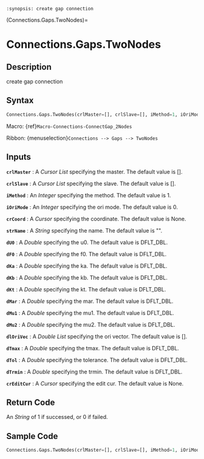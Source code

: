 ```{module} Connections.Gaps.TwoNodes()
:synopsis: create gap connection
```

(Connections.Gaps.TwoNodes)=

# Connections.Gaps.TwoNodes

## Description

create gap connection

## Syntax

```python
Connections.Gaps.TwoNodes(crlMaster=[], crlSlave=[], iMethod=1, iOriMode=0, crCoord=None, strName="", dU0=DFLT_DBL, dF0=DFLT_DBL, dKa=DFLT_DBL, dKb=DFLT_DBL, dKt=DFLT_DBL, dMar=DFLT_DBL, dMu1=DFLT_DBL, dMu2=DFLT_DBL, dlOriVec=[], dTmax=DFLT_DBL, dTol=DFLT_DBL, dTrmin=DFLT_DBL, crEditCur=None)
```

Macro: {ref}`Macro-Connections-ConnectGap_2Nodes`

Ribbon: {menuselection}`Connections --> Gaps --> TwoNodes`

## Inputs

**`crlMaster`**
: A _Cursor List_ specifying the master. The default value is [].

**`crlSlave`**
: A _Cursor List_ specifying the slave. The default value is [].

**`iMethod`**
: An _Integer_ specifying the method. The default value is 1.

**`iOriMode`**
: An _Integer_ specifying the ori mode. The default value is 0.

**`crCoord`**
: A _Cursor_ specifying the coordinate. The default value is None.

**`strName`**
: A _String_ specifying the name. The default value is "".

**`dU0`**
: A _Double_ specifying the u0. The default value is DFLT_DBL.

**`dF0`**
: A _Double_ specifying the f0. The default value is DFLT_DBL.

**`dKa`**
: A _Double_ specifying the ka. The default value is DFLT_DBL.

**`dKb`**
: A _Double_ specifying the kb. The default value is DFLT_DBL.

**`dKt`**
: A _Double_ specifying the kt. The default value is DFLT_DBL.

**`dMar`**
: A _Double_ specifying the mar. The default value is DFLT_DBL.

**`dMu1`**
: A _Double_ specifying the mu1. The default value is DFLT_DBL.

**`dMu2`**
: A _Double_ specifying the mu2. The default value is DFLT_DBL.

**`dlOriVec`**
: A _Double List_ specifying the ori vector. The default value is [].

**`dTmax`**
: A _Double_ specifying the tmax. The default value is DFLT_DBL.

**`dTol`**
: A _Double_ specifying the tolerance. The default value is DFLT_DBL.

**`dTrmin`**
: A _Double_ specifying the trmin. The default value is DFLT_DBL.

**`crEditCur`**
: A _Cursor_ specifying the edit cur. The default value is None.

## Return Code

An _String_ of 1 if successed, or 0 if failed.

## Sample Code

```python
Connections.Gaps.TwoNodes(crlMaster=[], crlSlave=[], iMethod=1, iOriMode=0, crCoord=None, strName="", dU0=DFLT_DBL, dF0=DFLT_DBL, dKa=DFLT_DBL, dKb=DFLT_DBL, dKt=DFLT_DBL, dMar=DFLT_DBL, dMu1=DFLT_DBL, dMu2=DFLT_DBL, dlOriVec=[], dTmax=DFLT_DBL, dTol=DFLT_DBL, dTrmin=DFLT_DBL, crEditCur=None)
```
